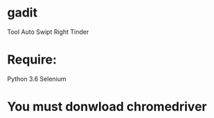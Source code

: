# gadit
Tool Auto Swipt Right Tinder

# Require:
Python 3.6
Selenium

# You must donwload chromedriver
